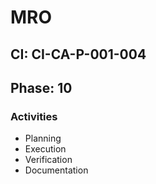# MRO

## CI: CI-CA-P-001-004
## Phase: 10

### Activities
- Planning
- Execution
- Verification
- Documentation
